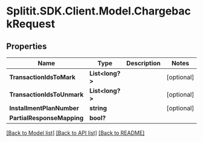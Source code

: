 # Splitit.SDK.Client.Model.ChargebackRequest
## Properties

Name | Type | Description | Notes
------------ | ------------- | ------------- | -------------
**TransactionIdsToMark** | **List&lt;long?&gt;** |  | [optional] 
**TransactionIdsToUnmark** | **List&lt;long?&gt;** |  | [optional] 
**InstallmentPlanNumber** | **string** |  | [optional] 
**PartialResponseMapping** | **bool?** |  | 

[[Back to Model list]](../README.md#documentation-for-models) [[Back to API list]](../README.md#documentation-for-api-endpoints) [[Back to README]](../README.md)


